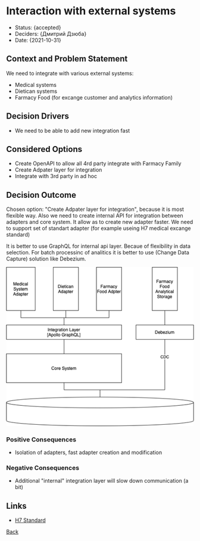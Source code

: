 # Interaction with external systems

* Status: {accepted} <!-- optional -->
* Deciders: {Дмитрий Дзюба} <!-- optional -->
* Date: {2021-10-31} <!-- optional -->

## Context and Problem Statement

We need to integrate with various external systems:
* Medical systems
* Dietican systems
* Farmacy Food (for excange customer and analytics information)

## Decision Drivers <!-- optional -->

* We need to be able to add new integration fast

## Considered Options

* Create OpenAPI to allow all 4rd party integrate with Farmacy Family
* Create Adpater layer for integration
* Integrate with 3rd party in ad hoc

## Decision Outcome

Chosen option: "Create Adpater layer for integration", because it is most flexible way. Also we need to create internal API for integration between adapters and core system. It allow as to create new adapter faster. We need to support set of standart adapter (for example useing H7 medical excange standard)

It is better to use GraphQL for internal api layer. Becaue of flexibility in data selection.
For batch processinc of analitics it is better to use (Change Data Capture) solution like Debezium.

![Integration](..\img\diagrams-Integration.png "Integration")

### Positive Consequences <!-- optional -->

* Isolation of adapters, fast adapter creation and modification

### Negative Consequences <!-- optional -->

* Additional "internal" integration layer will slow down communication (a bit)


## Links <!-- optional -->

* [H7 Standard](http://www.hl7.org/implement/standards/index.cfm)

[Back](README.md)